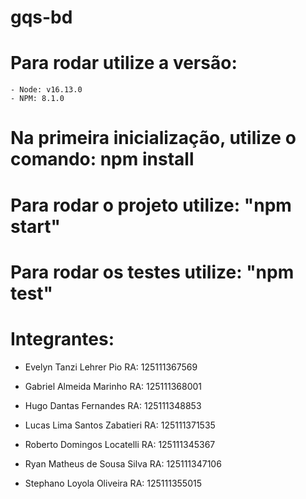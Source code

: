# gqs-bd

# Para rodar utilize a versão: 
	- Node: v16.13.0
	- NPM: 8.1.0

# Na primeira inicialização, utilize o comando: npm install

# Para rodar o projeto utilize: "npm start"

# Para rodar os testes utilize: "npm test"

# Integrantes:
- Evelyn Tanzi Lehrer Pio RA: 125111367569 

- Gabriel Almeida Marinho RA: 125111368001

- Hugo Dantas Fernandes RA: 125111348853

- Lucas Lima Santos Zabatieri RA: 125111371535  

- Roberto Domingos Locatelli RA: 125111345367  

- Ryan Matheus de Sousa Silva RA: 125111347106  

- Stephano Loyola Oliveira RA: 125111355015
